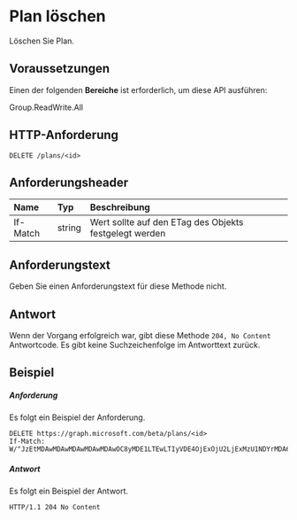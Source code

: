 # <a name="delete-plan"></a>Plan löschen

Löschen Sie Plan.
## <a name="prerequisites"></a>Voraussetzungen
Einen der folgenden **Bereiche** ist erforderlich, um diese API ausführen:
 
Group.ReadWrite.All

## <a name="http-request"></a>HTTP-Anforderung
<!-- { "blockType": "ignored" } -->
```http
DELETE /plans/<id>

```
## <a name="request-headers"></a>Anforderungsheader
| Name       | Typ | Beschreibung|
|:---------------|:--------|:----------|
| If-Match | string | Wert sollte auf den ETag des Objekts festgelegt werden |

## <a name="request-body"></a>Anforderungstext
Geben Sie einen Anforderungstext für diese Methode nicht.


## <a name="response"></a>Antwort
Wenn der Vorgang erfolgreich war, gibt diese Methode `204, No Content` Antwortcode. Es gibt keine Suchzeichenfolge im Antworttext zurück.

## <a name="example"></a>Beispiel
##### <a name="request"></a>Anforderung
Es folgt ein Beispiel der Anforderung.
<!-- {
  "blockType": "request",
  "name": "delete_plan"
}-->
```http
DELETE https://graph.microsoft.com/beta/plans/<id>
If-Match: W/"JzEtMDAwMDAwMDAwMDAwMDAwOC8yMDE1LTEwLTIyVDE4OjExOjU2LjExMzU1NDYrMDA6MDAn"
```
##### <a name="response"></a>Antwort
Es folgt ein Beispiel der Antwort.
<!-- {
  "blockType": "response",
  "truncated": true
} -->
```http
HTTP/1.1 204 No Content
```

<!-- uuid: 8fcb5dbc-d5aa-4681-8e31-b001d5168d79
2015-10-25 14:57:30 UTC -->
<!-- {
  "type": "#page.annotation",
  "description": "Delete plan",
  "keywords": "",
  "section": "documentation",
  "tocPath": ""
}-->
